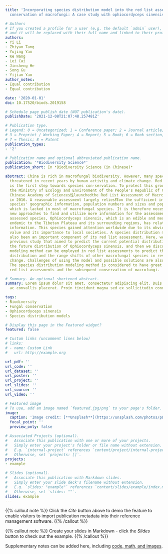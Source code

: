 ```yaml
---
title: 'Incorporating species distribution model into the red list assessment and
  conservation of macrofungi: A case study with ophiocordyceps sinensis'

# Authors
# If you created a profile for a user (e.g. the default `admin` user), write the username (folder name) here 
# and it will be replaced with their full name and linked to their profile.
authors:
- Yi Li
- Zhiyao Tang
- Yujing Yan
- Ke Wang
- Lei Cai
- Jinsheng He
- Song Gu
- Yijian Yao
author_notes:
- Equal contribution
- Equal contribution

date: '2020-01-01'
doi: 10.17520/biods.2019158

# Schedule page publish date (NOT publication's date).
publishDate: '2021-12-08T21:07:48.257481Z'

# Publication type.
# Legend: 0 = Uncategorized; 1 = Conference paper; 2 = Journal article;
# 3 = Preprint / Working Paper; 4 = Report; 5 = Book; 6 = Book section;
# 7 = Thesis; 8 = Patent
publication_types:
- '2'

# Publication name and optional abbreviated publication name.
publication: '*Biodiversity Science*'
publication_short: In *Biodiversity Science (in Chinese)*

abstract: China is rich in macrofungal biodiversity. However, many species have been
  threatened in recent years by human activity and climate change. Red list assessment
  is the first step towards species con-servation. To protect this group of fungi,
  the Ministry of Ecology and Environment of the People's Republic of China and the
  Chinese Academy of Sciences性launchedthe Red List Assessment of Macrofungi in China
  in 2016. A reasonable assessment largely relies样on the sufficient information of
  species' geographic information, population numbers and sizes and population dynamics,
  which is lacked in most of macrofungal species. It is therefore necessary to employ
  new approaches to find and utilize more information for the assessment. Among the
  assessed species, Ophiocordyceps sinensis, which is an edible and medicinal fungus
  endemic to the Tibetan Plateau and its surrounding regions, has relatively abundant
  information. This species gained attention worldwide due to its obvious economic
  value and its importance to local societies. A species distribution modeling has
  also been an important component of its red list assessment. Here, we call on a
  previous study that aimed to predict the current potential distribution and to project
  the future distribution of Ophiocordyceps sinensis, and then we discuss how this
  modeling method can be employed in red list assessments to predict the current potential
  distribution and the range shifts of other macrofungal species in response to climate
  change. Challenges of using the model and possible solutions are also discussed.
  The species distribution modeling method is considered to have great potential for
  red list assessments and the subsequent conservation of macrofungi.

# Summary. An optional shortened abstract.
summary: Lorem ipsum dolor sit amet, consectetur adipiscing elit. Duis posuere tellus
  ac convallis placerat. Proin tincidunt magna sed ex sollicitudin condimentum.

tags:
- Biodiversity
- Fungal conservation
- Ophiocordyceps sinensis
- Species distribution models

# Display this page in the Featured widget?
featured: false

# Custom links (uncomment lines below)
# links:
# - name: Custom Link
#   url: http://example.org

url_pdf: ''
url_code: ''
url_dataset: ''
url_poster: ''
url_project: ''
url_slides: ''
url_source: ''
url_video: ''

# Featured image
# To use, add an image named `featured.jpg/png` to your page's folder. 
image:
  caption: 'Image credit: [**Unsplash**](https://unsplash.com/photos/pLCdAaMFLTE)'
  focal_point: ''
  preview_only: false

# Associated Projects (optional).
#   Associate this publication with one or more of your projects.
#   Simply enter your project's folder or file name without extension.
#   E.g. `internal-project` references `content/project/internal-project/index.md`.
#   Otherwise, set `projects: []`.
projects:
- example

# Slides (optional).
#   Associate this publication with Markdown slides.
#   Simply enter your slide deck's filename without extension.
#   E.g. `slides: "example"` references `content/slides/example/index.md`.
#   Otherwise, set `slides: ""`.
slides: example
---
```


{{% callout note %}}
Click the *Cite* button above to demo the feature to enable visitors to import publication metadata into their reference management software.
{{% /callout %}}

{{% callout note %}}
Create your slides in Markdown - click the *Slides* button to check out the example.
{{% /callout %}}

Supplementary notes can be added here, including [code, math, and images](https://wowchemy.com/docs/writing-markdown-latex/).
